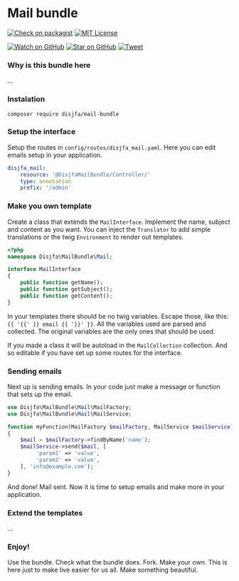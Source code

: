 # Mail bundle

[![Check on packagist][packagist-badge]][packagist]
[![MIT License][license-badge]][LICENSE]

[![Watch on GitHub][github-watch-badge]][github-watch]
[![Star on GitHub][github-star-badge]][github-star]
[![Tweet][twitter-badge]][twitter]

### Why is this bundle here

...

### Instalation

```
composer require disjfa/mail-bundle
```

### Setup the interface

Setup the routes in `config/routes/disjfa_mail.yaml`. Here you can edit emails setup in your application.

```yaml
disjfa_mail:
    resource: '@DisjfaMailBundle/Controller/'
    type: annotation
    prefix: '/admin'
```

### Make you own template

Create a class that extends the `MailInterface`. Implement the name, subject and content as you want. You can inject the `Translator` to add simple translations or the twig `Environment` to render out templates.

```php
<?php
namespace Disjfa\MailBundle\Mail;

interface MailInterface
{
    public function getName();
    public function getSubject();
    public function getContent();
}
```

In your templates there should be no twig variables. Escape those, like this: `{{ '{{' }} email {{ '}}' }}`. All the variables used are parsed and collected. The original variables are the only ones that should be used.

If you made a class it will be autoload in the `MailCollection` collection. And so editable if you have set up some routes for the interface.

### Sending emails

Next up is sending emails. In your code just make a message or function that sets up the email.

```php
use Disjfa\MailBundle\Mail\MailFactory;
use Disjfa\MailBundle\Mail\MailService;

function myFunction(MailFactory $mailFactory, MailService $mailService)
{
    $mail = $mailFactory->findByName('name');
    $mailService->send($mail, [
         'param1' => 'value',
         'param2' => 'value',
    ], 'info@example.com');
}
```

And done! Mail sent. Now it is time to setup emails and make more in your application.

### Extend the templates

...

### Enjoy!

Use the bundle. Check what the bundle does. Fork. Make your own. This is here just to make live easier for us all. Make something beautiful.

[packagist-badge]: https://img.shields.io/packagist/php-v/disjfa/mail-bundle
[packagist]: https://packagist.org/packages/disjfa/mail-bundle
[license]: https://github.com/disjfa/mail-bundle/blob/master/LICENSE
[license-badge]: https://img.shields.io/github/license/disjfa/mail-bundle.svg
[github-watch-badge]: https://img.shields.io/github/watchers/disjfa/mail-bundle.svg?style=social
[github-watch]: https://github.com/disjfa/mail-bundle/watchers
[github-star-badge]: https://img.shields.io/github/stars/disjfa/mail-bundle.svg?style=social
[github-star]: https://github.com/disjfa/mail-bundle/stargazers
[twitter-badge]: https://img.shields.io/twitter/url/https/github.com/disjfa/mail-bundle.svg?style=social
[twitter]: https://twitter.com/intent/tweet?text=Check%20out%20mail-bundle!%20-%20Cool%mail%20templates%20for%20symfony%20template!%20Thanks%20@disjfa%20https://github.com/disjfa/mail-bundle%20%F0%9F%A4%97

